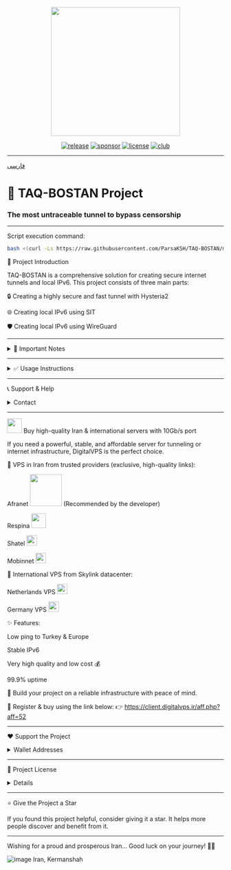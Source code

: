 

<div align="center">
<img src="https://github.com/user-attachments/assets/acc27110-4275-4751-937b-cdc63704164f" width="300" />
</div>

<div align="center">
  
[![release](https://img.shields.io/badge/release-v2.0.2-%23006400)](#)
[![sponsor](https://img.shields.io/badge/sponsor-DigitalVPS.ir-%23FF0000)](https://client.digitalvps.ir/aff.php?aff=52)
[![license](https://img.shields.io/badge/license-Apache2-%23006400)](#)
[![club](https://img.shields.io/badge/club-OPIRAN-%234B0082)](https://t.me/OPIranClub)

</div>

---

[فارسی](https://github.com/ParsaKSH/TAQ-BOSTAN/blob/main/README.md)

# 🚀 TAQ-BOSTAN Project
### The most untraceable tunnel to bypass censorship

---

Script execution command:

```bash
bash <(curl -Ls https://raw.githubusercontent.com/ParsaKSH/TAQ-BOSTAN/main/script.sh)
```

🌟 Project Introduction

TAQ-BOSTAN is a comprehensive solution for creating secure internet tunnels and local IPv6. This project consists of three main parts:

🔒 Creating a highly secure and fast tunnel with Hysteria2

🌐 Creating local IPv6 using SIT

🛡 Creating local IPv6 using WireGuard



---

<details>
<summary>📌 Important Notes</summary>Please enter the port carefully. The Hysteria port is used for communication between two servers and must be the same on both the Iranian and foreign servers. This port must be free and not used by any other service. It is different from the port to be forwarded.

It is recommended to use port 443 or other common HTTPS ports for Hysteria to make the traffic look more normal.

Please, please, please use TLS on your client-side configs. This is vital to protect your server against censorship and access detection.


</details>

---

<details>
<summary>✅ Usage Instructions</summary>🔒 Part 1: Secure & Fast Tunnel with Hysteria2

<details>
<summary>✅ Usage Instructions</summary>📌 Benefits:

TLS 1.3 + QUIC encrypted tunnel

All traffic transferred over a single UDP connection

Prevents server from being flagged or blocked

Traffic behavior mimics normal HTTPS (unidentifiable)

No need for a domain (self-signed SSL)

Extremely fast

Built-in speed test for bandwidth between tunneled servers


🚀 Easy Installation:

<details>
<summary>Foreign Server</summary>
1- Run the script on the server and enter 1
  
2- Enter 1 to run the Hysteria script.

3- Type "Foreign".

4- Enter the Hysteria port. (It must not be used by any other service; port 443 is recommended.)

5- Enter a password for Hysteria inbound.

Foreign server config is done.


</details><details>
<summary>Iran Server</summary>
1- Run the script on the server and enter 1.

2- Type "Iran".

3- Choose whether to use IPv6 or IPv4 (if your servers support stable IPv6, it's recommended; Afranet and Respina DigitalVPS offer good IPv6).

4- Enter the number of foreign servers to be tunneled to the Iranian server.

5- Enter the IP, Hysteria port, and password for each.

6- Provide your desired SNI (e.g., google.com — no need for your own domain).

7- Enter the number of ports you want to forward.

8- Enter the ports one by one.

9- Iran server config is done, and all settings will be shown.

10- To test bandwidth between the two servers, rerun the script and enter 7.

11- Enter the server number you wish to test (e.g., 1).

12- Bandwidth between the two servers (post encryption) will be shown. The better the CPU and hosting bandwidth, the faster the connection. DigitalVPS servers perform excellently due to high resources (assuming the foreign server is also good).

</details></details>

---

🌐 Part 2: Local IPv6 with SIT

<details>
<summary>✅ Usage Instructions</summary>📌 Benefits:

Very fast and lightweight (no extra encryption)

Directly supported by Linux kernel

Easy setup


On Iran Server:

Choose server type IRAN

Enter Iranian IP and number of foreign servers

Enter foreign IPs and reboot


On Foreign Server:

Choose server type FOREIGN

Enter foreign and Iranian IP

Enter the foreign server number (matching IRAN server)

Reboot the server


</details>

---

🛡 Part 3: Local IPv6 with WireGuard

<details>
<summary>✅ Usage Instructions</summary>📌 Benefits:

Strong encryption and security

All traffic tunneled via a single UDP connection

Usable even on filtered servers

Choose server type (Iran or Foreign)

Enter public IPs and WireGuard public key

Config files are auto-generated, and the service is activated

Reboot the server


</details></details>

---

📞 Support & Help

<details>
<summary>Contact</summary>
For any questions or issues, ask in the OP-Iran group.💬 OP-Iran Group: OPIranClub


</details>

---

<img src="https://client.digitalvps.ir/templates/lagom2/assets/img/logo/logo_big.1066038415.png" width="34" /> Buy high-quality Iran & international servers with 10Gb/s port

If you need a powerful, stable, and affordable server for tunneling or internet infrastructure, DigitalVPS is the perfect choice.

🔹 VPS in Iran from trusted providers (exclusive, high-quality links):

Afranet <img src="https://client.digitalvps.ir/Logo/afranettttt.png" width="74" /> (Recommended by the developer)

Respina <img src="https://client.digitalvps.ir/templates/lagom2/assets/img/page-manager/Respina-Logo.png" width="34" />

Shatel <img src="https://client.digitalvps.ir/templates/lagom2/assets/img/page-manager/shatel1.png" width="24" />

Mobinnet <img src="https://client.digitalvps.ir/Logo/MobinNetLog.png" width="24" />


🔹 International VPS from Skylink datacenter:

Netherlands VPS <img src="https://client.digitalvps.ir/templates/lagom2/assets/img/nilogo.png" width="24" />

Germany VPS <img src="https://client.digitalvps.ir/templates/lagom2/assets/img/page-manager/GB.svg" width="24" />


✨ Features:

Low ping to Turkey & Europe

Stable IPv6

Very high quality and low cost 💰

99.9% uptime


🎯 Build your project on a reliable infrastructure with peace of mind.

📎 Register & buy using the link below:
👉 https://client.digitalvps.ir/aff.php?aff=52


---

❤️ Support the Project

<details>
<summary>Wallet Addresses</summary>If this project was useful to you, you can support it using the wallets below:

Thank you for your support ❤️

</details>

---

📝 Project License

<details>
<summary>Details</summary>
TAQ-BOSTAN is released under the Apache license.  
You are free to use, modify, and share it, but please credit my name (Parsa) and link to the project.
</details>

---

⭐️ Give the Project a Star

If you found this project helpful, consider giving it a star. It helps more people discover and benefit from it.


---

Wishing for a proud and prosperous Iran...
Good luck on your journey! 🚀✨


![image](https://github.com/user-attachments/assets/f9f4e79a-0dd4-47ca-862a-8af8504a355a)
Iran, Kermanshah

